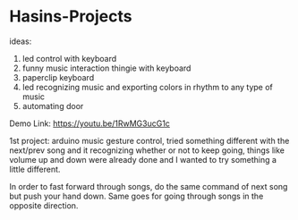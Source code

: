 # Hasins-Projects
ideas:
1. led control with keyboard
2. funny music interaction thingie with keyboard
3. paperclip keyboard
4. led recognizing music and exporting colors in rhythm to any type of music
5. automating door 

Demo Link: https://youtu.be/1RwMG3ucG1c

1st project: arduino music gesture control, tried something different with the next/prev song and it recognizing whether or not to keep going, things like volume up and down were already done and I wanted to try something a little different.

In order to fast forward through songs, do the same command of next song but push your hand down. Same goes for going through songs in the opposite direction.


